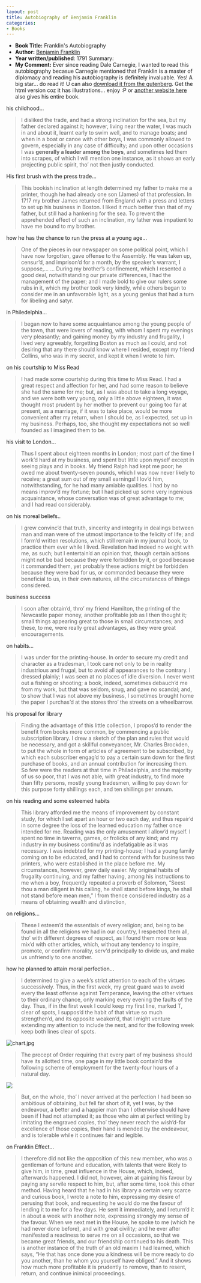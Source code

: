 ```yaml
---
layout: post
title: Autobiography of Benjamin Franklin
categories:
- Books
---
```


- **Book Title:** Franklin's Autobiography
- **Author:** [Benjamin Franklin](http://en.wikipedia.org/wiki/Benjamin_Franklin)
- **Year written/published**: 1791 Summary:
- **My Comment:** Ever since reading Dale Carnegie, I wanted to read this autobiography becasue Carnegie mentioned that Franklin is a master of diplomacy and reading his autobiography is definitely invaluable. Yes! A big star... do read it! U can also [download it from the gutenberg](http://www.gutenberg.org/etext/20203). Get the html version coz it has illustrations... enjoy :P or [another website here](http://www.earlyamerica.com/lives/franklin/) also gives his entire book.

his childhood…

> I disliked the trade, and had a strong inclination for the sea, but my father declared against it; however, living near the water, I was much in and about it, learnt early to swim well, and to manage boats; and when in a boat or canoe with other boys, I was commonly allowed to govern, especially in any case of difficulty; and upon other occasions I was **generally a leader among the boys**, and sometimes led them into scrapes, of which I will mention one instance, as it shows an early projecting public spirit, tho’ not then justly conducted.

His first brush with the press trade…

> This bookish inclination at length determined my father to make me a printer, though he had already one son (James) of that profession. In 1717 my brother James returned from England with a press and letters to set up his business in Boston. I liked it much better than that of my father, but still had a hankering for the sea. To prevent the apprehended effect of such an inclination, my father was impatient to have me bound to my brother.

how he has the chance to run the press at a young age…

> One of the pieces in our newspaper on some political point, which I have now forgotten, gave offense to the Assembly. He was taken up, censur’d, and imprison’d for a month, by the speaker’s warrant, I suppose,… … During my brother’s confinement, which I resented a good deal, notwithstanding our private differences, I had the management of the paper; and I made bold to give our rulers some rubs in it, which my brother took very kindly, while others began to consider me in an unfavorable light, as a young genius that had a turn for libeling and satyr.

in Philedelphia…

> I began now to have some acquaintance among the young people of the town, that were lovers of reading, with whom I spent my evenings very pleasantly; and gaining money by my industry and frugality, I lived very agreeably, forgetting Boston as much as I could, and not desiring that any there should know where I resided, except my friend Collins, who was in my secret, and kept it when I wrote to him.

on his courtship to Miss Read

> I had made some courtship during this time to Miss Read. I had a great respect and affection for her, and had some reason to believe she had the same for me; but, as I was about to take a long voyage, and we were both very young, only a little above eighteen, it was thought most prudent by her mother to prevent our going too far at present, as a marriage, if it was to take place, would be more convenient after my return, when I should be, as I expected, set up in my business. Perhaps, too, she thought my expectations not so well founded as I imagined them to be.

his visit to London…

> Thus I spent about eighteen months in London; most part of the time I work’d hard at my business, and spent but little upon myself except in seeing plays and in books. My friend Ralph had kept me poor; he owed me about twenty-seven pounds, which I was now never likely to receive; a great sum out of my small earnings! I lov’d him, notwithstanding, for he had many amiable qualities. I had by no means improv’d my fortune; but I had picked up some very ingenious acquaintance, whose conversation was of great advantage to me; and I had read considerably.

on his moreal beliefs..

> I grew convinc’d that truth, sincerity and integrity in dealings between man and man were of the utmost importance to the felicity of life; and I form’d written resolutions, which still remain in my journal book, to practice them ever while I lived. Revelation had indeed no weight with me, as such; but I entertain’d an opinion that, though certain actions might not be bad because they were forbidden by it, or good because it commanded them, yet probably these actions might be forbidden because they were bad for us, or commanded because they were beneficial to us, in their own natures, all the circumstances of things considered.

business success

> I soon after obtain’d, thro’ my friend Hamilton, the printing of the Newcastle paper money, another profitable job as I then thought it; small things appearing great to those in small circumstances; and these, to me, were really great advantages, as they were great encouragements.

on habits…

> I was under for the printing-house. In order to secure my credit and character as a tradesman, I took care not only to be in reality industrious and frugal, but to avoid all appearances to the contrary. I dressed plainly; I was seen at no places of idle diversion. I never went out a fishing or shooting; a book, indeed, sometimes debauch’d me from my work, but that was seldom, snug, and gave no scandal; and, to show that I was not above my business, I sometimes brought home the paper I purchas’d at the stores thro’ the streets on a wheelbarrow.

his proposal for library

> Finding the advantage of this little collection, I propos’d to render the benefit from books more common, by commencing a public subscription library. I drew a sketch of the plan and rules that would be necessary, and got a skillful conveyancer, Mr. Charles Brockden, to put the whole in form of articles of agreement to be subscribed, by which each subscriber engag’d to pay a certain sum down for the first purchase of books, and an annual contribution for increasing them. So few were the readers at that time in Philadelphia, and the majority of us so poor, that I was not able, with great industry, to find more than fifty persons, mostly young tradesmen, willing to pay down for this purpose forty shillings each, and ten shillings per annum.

on his reading and some esteemed habits

> This library afforded me the means of improvement by constant study, for which I set apart an hour or two each day, and thus repair’d in some degree the loss of the learned education my father once intended for me. Reading was the only amusement I allow’d myself. I spent no time in taverns, games, or frolicks of any kind; and my industry in my business continu’d as indefatigable as it was necessary. I was indebted for my printing-house; I had a young family coming on to be educated, and I had to contend with for business two printers, who were established in the place before me. My circumstances, however, grew daily easier. My original habits of frugality continuing, and my father having, among his instructions to me when a boy, frequently repeated a proverb of Solomon, “Seest thou a man diligent in his calling, he shall stand before kings, he shall not stand before mean men,” I from thence considered industry as a means of obtaining wealth and distinction,

on religions…

> These I esteem’d the essentials of every religion; and, being to be found in all the religions we had in our country, I respected them all, tho’ with different degrees of respect, as I found them more or less mix’d with other articles, which, without any tendency to inspire, promote, or confirm morality, serv’d principally to divide us, and make us unfriendly to one another.

how he planned to attain moral perfection…

> I determined to give a week’s strict attention to each of the virtues successively. Thus, in the first week, my great guard was to avoid every the least offense against Temperance, leaving the other virtues to their ordinary chance, only marking every evening the faults of the day. Thus, if in the first week I could keep my first line, marked T, clear of spots, I suppos’d the habit of that virtue so much strengthen’d, and its opposite weaken’d, that I might venture extending my attention to include the next, and for the following week keep both lines clear of spots.

![chart.jpg](/img/chart.jpg "chart.jpg")

> The precept of Order requiring that every part of my business should have its allotted time, one page in my little book contain’d the following scheme of employment for the twenty-four hours of a natural day.

![](/img/timetable_franklin.jpg)

> But, on the whole, tho’ I never arrived at the perfection I had been so ambitious of obtaining, but fell far short of it, yet I was, by the endeavour, a better and a happier man than I otherwise should have been if I had not attempted it; as those who aim at perfect writing by imitating the engraved copies, tho’ they never reach the wish’d-for excellence of those copies, their hand is mended by the endeavour, and is tolerable while it continues fair and legible.

on Franklin Effect…

> I therefore did not like the opposition of this new member, who was a gentleman of fortune and education, with talents that were likely to give him, in time, great influence in the House, which, indeed, afterwards happened. I did not, however, aim at gaining his favour by paying any servile respect to him, but, after some time, took this other method. Having heard that he had in his library a certain very scarce and curious book, I wrote a note to him, expressing my desire of perusing that book, and requesting he would do me the favour of lending it to me for a few days. He sent it immediately, and I return’d it in about a week with another note, expressing strongly my sense of the favour. When we next met in the House, he spoke to me (which he had never done before), and with great civility; and he ever after manifested a readiness to serve me on all occasions, so that we became great friends, and our friendship continued to his death. This is another instance of the truth of an old maxim I had learned, which says, “He that has once done you a kindness will be more ready to do you another, than he whom you yourself have obliged.” And it shows how much more profitable it is prudently to remove, than to resent, return, and continue inimical proceedings.

